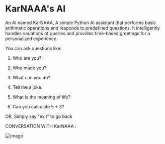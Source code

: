 
# KarNAAA's AI
 An AI named KarNAAA, A simple Python AI assistant that performs basic arithmetic operations and responds to predefined questions. It intelligently handles variations of queries and provides time-based greetings for a personalized experience. 
 
You can ask questions like:

1. Who are you?

2. Who made you?

3. What can you do?

4. Tell me a joke.

5. What is the meaning of life?

6. Can you calculate 5 + 3?
   
OR, Simply say "exit" to go back

CONVERSATION WITH KarNAAA : 


![image](https://github.com/user-attachments/assets/c6b7199d-5fd3-4513-9ac5-fc26fdeb1e8b)

